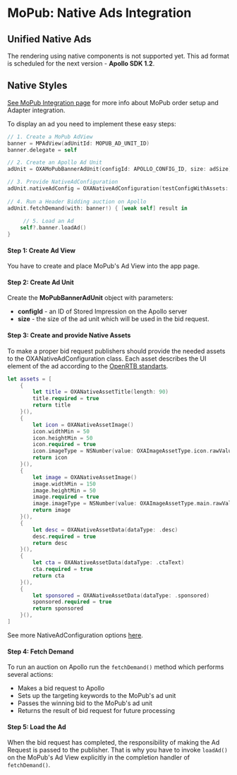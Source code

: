 # MoPub: Native Ads Integration

## Unified Native Ads

The rendering using native components is not supported yet. This ad format is scheduled for the next version - **Apollo SDK 1.2**.

## Native Styles 

[See MoPub Integration page](../integration-mopub/ios-in-app-bidding-mopub-info.md) for more info about MoPub order setup and Adapter integration.

To display an ad you need to implement these easy steps:

``` swift
// 1. Create a MoPub AdView
banner = MPAdView(adUnitId: MOPUB_AD_UNIT_ID)
banner.delegate = self

// 2. Create an Apollo Ad Unit
adUnit = OXAMoPubBannerAdUnit(configId: APOLLO_CONFIG_ID, size: adSize)

// 3. Provide NativeAdConfiguration
adUnit.nativeAdConfig = OXANativeAdConfiguration(testConfigWithAssets: assets)
    
// 4. Run a Header Bidding auction on Apollo
adUnit.fetchDemand(with: banner!) { [weak self] result in
    
     // 5. Load an Ad
    self?.banner.loadAd()
}
```

#### Step 1: Create Ad View

You have to create and place MoPub's Ad View into the app page.


#### Step 2: Create Ad Unit

Create the **MoPubBannerAdUnit** object with parameters:

- **configId** - an ID of Stored Impression on the Apollo server
- **size** - the size of the ad unit which will be used in the bid request.


#### Step 3: Create and provide Native Assets

To make a proper bid request publishers should provide the needed assets to the OXANativeAdConfiguration class. Each asset describes the UI element of the ad according to the [OpenRTB standarts](https://www.iab.com/wp-content/uploads/2018/03/OpenRTB-Native-Ads-Specification-Final-1.2.pdf). 

``` swift
let assets = [
    {
        let title = OXANativeAssetTitle(length: 90)
        title.required = true
        return title
    }(),
    {
        let icon = OXANativeAssetImage()
        icon.widthMin = 50
        icon.heightMin = 50
        icon.required = true
        icon.imageType = NSNumber(value: OXAImageAssetType.icon.rawValue)
        return icon
    }(),
    {
        let image = OXANativeAssetImage()
        image.widthMin = 150
        image.heightMin = 50
        image.required = true
        image.imageType = NSNumber(value: OXAImageAssetType.main.rawValue)
        return image
    }(),
    {
        let desc = OXANativeAssetData(dataType: .desc)
        desc.required = true
        return desc
    }(),
    {
        let cta = OXANativeAssetData(dataType: .ctaText)
        cta.required = true
        return cta
    }(),
    {
        let sponsored = OXANativeAssetData(dataType: .sponsored)
        sponsored.required = true
        return sponsored
    }(),
]
```

See more NativeAdConfiguration options [here](../native/ios-native-ad-configuration.md).

#### Step 4: Fetch Demand

To run an auction on Apollo run the `fetchDemand()` method which performs several actions:

- Makes a bid request to Apollo
- Sets up the targeting keywords to the MoPub's ad unit
- Passes the winning bid to the MoPub's ad unit
- Returns the result of bid request for future processing

#### Step 5: Load the Ad

When the bid request has completed, the responsibility of making the Ad Request is passed to the publisher. That is why you have to invoke `loadAd()` on the MoPub's Ad View explicitly in the completion handler of `fetchDemand()`.

